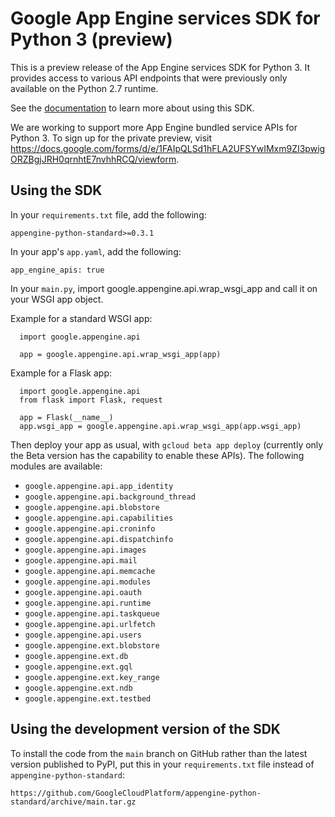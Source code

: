 # Google App Engine services SDK for Python 3 (preview)

This is a preview release of the App Engine services SDK for Python 3.  It provides access
to various API endpoints that were previously only available on the Python 2.7
runtime.

See the
[documentation](https://cloud.google.com/appengine/docs/standard/python3/services/access) to learn more about using this SDK.

We are working to support more App Engine bundled service APIs for Python 3. To sign up for the private preview, visit https://docs.google.com/forms/d/e/1FAIpQLSd1hFLA2UFSYwIMxm9ZI3pwigORZBgjJRH0qrnhtE7nvhhRCQ/viewform.

## Using the SDK

In your `requirements.txt` file, add the following:

`appengine-python-standard>=0.3.1`

In your app's `app.yaml`, add the following:

`app_engine_apis: true`

In your `main.py`, import google.appengine.api.wrap_wsgi_app and call it on your
WSGI app object.

Example for a standard WSGI app:

~~~
  import google.appengine.api

  app = google.appengine.api.wrap_wsgi_app(app)
~~~

Example for a Flask app:

~~~
  import google.appengine.api
  from flask import Flask, request

  app = Flask(__name__)
  app.wsgi_app = google.appengine.api.wrap_wsgi_app(app.wsgi_app)
~~~

Then deploy your app as usual, with `gcloud beta app deploy` (currently only the Beta version has the capability to enable these APIs). The following modules are available:
- `google.appengine.api.app_identity`
- `google.appengine.api.background_thread`
- `google.appengine.api.blobstore`
- `google.appengine.api.capabilities`
- `google.appengine.api.croninfo`
- `google.appengine.api.dispatchinfo`
- `google.appengine.api.images`
- `google.appengine.api.mail`
- `google.appengine.api.memcache`
- `google.appengine.api.modules`
- `google.appengine.api.oauth`
- `google.appengine.api.runtime`
- `google.appengine.api.taskqueue`
- `google.appengine.api.urlfetch`
- `google.appengine.api.users`
- `google.appengine.ext.blobstore`
- `google.appengine.ext.db`
- `google.appengine.ext.gql`
- `google.appengine.ext.key_range`
- `google.appengine.ext.ndb`
- `google.appengine.ext.testbed`

## Using the development version of the SDK

To install the code from the `main` branch on GitHub rather than the latest
version published to PyPI, put this in your `requirements.txt` file instead of
`appengine-python-standard`:

`https://github.com/GoogleCloudPlatform/appengine-python-standard/archive/main.tar.gz`
